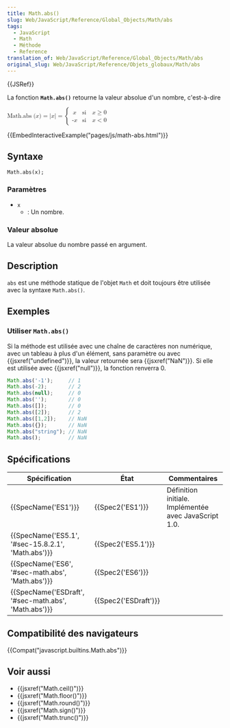 ```yaml
---
title: Math.abs()
slug: Web/JavaScript/Reference/Global_Objects/Math/abs
tags:
  - JavaScript
  - Math
  - Méthode
  - Reference
translation_of: Web/JavaScript/Reference/Global_Objects/Math/abs
original_slug: Web/JavaScript/Reference/Objets_globaux/Math/abs
---
```

{{JSRef}}

La fonction **`Math.abs()`** retourne la valeur absolue d'un nombre, c'est-à-dire

<math><semantics><mrow><mstyle mathvariant="monospace"><mrow><mo lspace="0em" rspace="thinmathspace">Math.abs</mo><mo stretchy="false">(</mo><mi>x</mi><mo stretchy="false">)</mo></mrow></mstyle><mo>=</mo><mrow><mo stretchy="false">|</mo><mi>x</mi><mo stretchy="false">|</mo></mrow><mo>=</mo><mrow><mo>{</mo><mtable columnalign="left left"><mtr><mtd><mi>x</mi></mtd><mtd><mtext>si</mtext><mspace width="1em"></mspace><mi>x</mi><mo>≥</mo><mn>0</mn></mtd></mtr><mtr><mtd><mo>-</mo><mi>x</mi></mtd><mtd><mtext>si</mtext><mspace width="1em"></mspace><mi>x</mi><mo>&#x3C;</mo><mn>0</mn></mtd></mtr></mtable></mrow></mrow><annotation encoding="TeX">{\mathtt{\operatorname{Math.abs}(x)}} = {|x|} = \begin{cases} x &#x26; \text{si} \quad x \geq 0 \\ -x &#x26; \text{si} \quad x &#x3C; 0 \end{cases}</annotation></semantics></math>

{{EmbedInteractiveExample("pages/js/math-abs.html")}}

## Syntaxe

    Math.abs(x);

### Paramètres

- `x`
  - : Un nombre.

### Valeur absolue

La valeur absolue du nombre passé en argument.

## Description

`abs` est une méthode statique de l'objet `Math` et doit toujours être utilisée avec la syntaxe `Math.abs()`.

## Exemples

### Utiliser `Math.abs()`

Si la méthode est utilisée avec une chaîne de caractères non numérique, avec un tableau à plus d'un élément, sans paramètre ou avec {{jsxref("undefined")}}, la valeur retournée sera {{jsxref("NaN")}}. Si elle est utilisée avec {{jsxref("null")}}, la fonction renverra 0.

```js
Math.abs('-1');     // 1
Math.abs(-2);       // 2
Math.abs(null);     // 0
Math.abs('');       // 0
Math.abs([]);       // 0
Math.abs([2]);      // 2
Math.abs([1,2]);    // NaN
Math.abs({});       // NaN
Math.abs("string"); // NaN
Math.abs();         // NaN
```

## Spécifications

| Spécification                                                        | État                         | Commentaires                                          |
| -------------------------------------------------------------------- | ---------------------------- | ----------------------------------------------------- |
| {{SpecName('ES1')}}                                             | {{Spec2('ES1')}}         | Définition initiale. Implémentée avec JavaScript 1.0. |
| {{SpecName('ES5.1', '#sec-15.8.2.1', 'Math.abs')}} | {{Spec2('ES5.1')}}     |                                                       |
| {{SpecName('ES6', '#sec-math.abs', 'Math.abs')}}     | {{Spec2('ES6')}}         |                                                       |
| {{SpecName('ESDraft', '#sec-math.abs', 'Math.abs')}} | {{Spec2('ESDraft')}} |                                                       |

## Compatibilité des navigateurs

{{Compat("javascript.builtins.Math.abs")}}

## Voir aussi

- {{jsxref("Math.ceil()")}}
- {{jsxref("Math.floor()")}}
- {{jsxref("Math.round()")}}
- {{jsxref("Math.sign()")}}
- {{jsxref("Math.trunc()")}}
